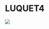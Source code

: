 <h1>LUQUET4</h1>
<img src="https://i.pinimg.com/originals/6b/2f/23/6b2f2325d9a6451431824bcac66a5579.gif" height:"100" width:"100">
